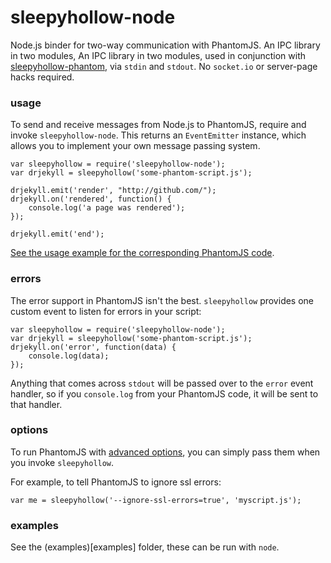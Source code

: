 sleepyhollow-node
==========

Node.js binder for two-way communication with PhantomJS. An IPC library in two modules, An IPC library in two modules, used in conjunction with [sleepyhollow-phantom](https://github.com/weisjohn/sleepyhollow-phantom), via `stdin` and `stdout`. No `socket.io` or server-page hacks required.

### usage

To send and receive messages from Node.js to PhantomJS, require and invoke `sleepyhollow-node`. This returns an `EventEmitter` instance, which allows you to implement your own message passing system.

```
var sleepyhollow = require('sleepyhollow-node');
var drjekyll = sleepyhollow('some-phantom-script.js');

drjekyll.emit('render', "http://github.com/");
drjekyll.on('rendered', function() {
    console.log('a page was rendered');
});

drjekyll.emit('end');
```

[See the usage example for the corresponding PhantomJS code](https://github.com/weisjohn/sleepyhollow-phantom#usage).


### errors

The error support in PhantomJS isn't the best. `sleepyhollow` provides one custom event to listen for errors in your script:

```
var sleepyhollow = require('sleepyhollow-node');
var drjekyll = sleepyhollow('some-phantom-script.js');
drjekyll.on('error', function(data) {
    console.log(data);
});
```

Anything that comes across `stdout` will be passed over to the `error` event handler, so if you `console.log` from your PhantomJS code, it will be sent to that handler.


### options

To run PhantomJS with [advanced options](http://phantomjs.org/api/command-line.html), you can simply pass them when you invoke `sleepyhollow`. 

For example, to tell PhantomJS to ignore ssl errors:

```
var me = sleepyhollow('--ignore-ssl-errors=true', 'myscript.js');
```


### examples

See the (examples)[examples] folder, these can be run with `node`.